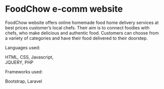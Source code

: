 # FoodChow e-comm website

FoodChow website offers online homemade food home delivery services at best prices customer’s local chefs. Their aim is to connect foodies with chefs, who make delicious and authentic food. Customers can choose from a variety of categories and have their food delivered to their doorstep.

Languages used:

HTML,
CSS,
Javascript,                                                  
JQUERY,
PHP 

Frameworks used:

Bootstrap,
Laravel 





